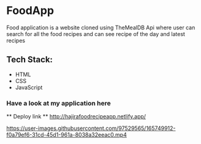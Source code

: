 # FoodApp
 
 Food application is a website cloned using TheMealDB Api where user can search for all the food recipes and can see recipe of the day and latest recipes
 
 ## Tech Stack:
 
 * HTML
 * CSS
 * JavaScript

### Have a look at my application here
** Deploy link ** http://hajirafoodrecipeapp.netlify.app/

https://user-images.githubusercontent.com/97529565/165749912-f0a79ef6-31cd-45d1-961a-8038a32eeac0.mp4

